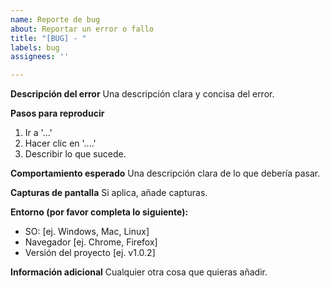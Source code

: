 ```yaml
---
name: Reporte de bug
about: Reportar un error o fallo
title: "[BUG] - "
labels: bug
assignees: ''

---
```


**Descripción del error**
Una descripción clara y concisa del error.

**Pasos para reproducir**
1. Ir a '...'
2. Hacer clic en '....'
3. Describir lo que sucede.

**Comportamiento esperado**
Una descripción clara de lo que debería pasar.

**Capturas de pantalla**
Si aplica, añade capturas.

**Entorno (por favor completa lo siguiente):**
- SO: [ej. Windows, Mac, Linux]
- Navegador [ej. Chrome, Firefox]
- Versión del proyecto [ej. v1.0.2]

**Información adicional**
Cualquier otra cosa que quieras añadir.
